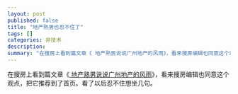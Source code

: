 ```yaml
---
layout: post
published: false
title: "地产熟男也忍不住了"
tags: []
categories: 非技术    
description: 
summary: "在搜房上看到篇文章《 地产熟男说说广州地产的风雨》，看来搜房编辑也同意这个观点，把它推荐到了首页。看了以后忍不住想坐几句。"
---
```

  
在搜房上看到篇文章《[ 地产熟男说说广州地产的风雨][Link 1]》，看来搜房编辑也同意这个观点，把它推荐到了首页。看了以后忍不住想坐几句。  
  
  



[Link 1]: http://blog.soufun.com/12784562/1973467/articledetail.htm